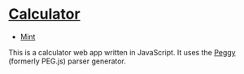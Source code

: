 # [Calculator](https://yuukiapps.github.io/calc/)

* [Mint](https://min.togetter.com/eKWLarx)

This is a calculator web app written in JavaScript.  It uses the [Peggy](https://github.com/peggyjs/peggy) (formerly PEG.js) parser generator.
